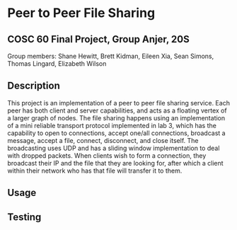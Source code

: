 # Peer to Peer File Sharing
## COSC 60 Final Project, Group Anjer, 20S
Group members: Shane Hewitt, Brett Kidman, Eileen Xia, Sean Simons, Thomas Lingard, Elizabeth Wilson

## Description 
This project is an implementation of a peer to peer file sharing service. Each peer has both client and server capabilities, and acts as a floating vertex of a larger graph of nodes. The file sharing happens using an implementation of a mini reliable transport protocol implemented in lab 3, which has the capability to open to connections, accept one/all connections, broadcast a message, accept a file, connect, disconnect, and close itself. The broadcasting uses UDP and has a sliding window implementation to deal with dropped packets. When clients wish to form a connection, they broadcast their IP and the file that they are looking for, after which a client within their network who has that file will transfer it to them. 

## Usage 

## Testing 
